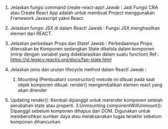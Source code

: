 1. Jelaskan fungsi command create-react-app!
   Jawab :
   Jadi Fungsi CRA atau Create React App adalah untuk membuat Project menggunakan Framework Javascript yakni React.

2. Jelaskan fungsi JSX di dalam React!
   Jawab :
   Fungsi JSX menghasilkan elemen dari REACT.
3. Jelaskan perbedaan Props dan State!
   Jawab :
   Perbedaannya Props diteruskan ke Komponen sedangkan State dikelola dalam komponen (mirip dengan variabel yang dideklarasikan dalam suatu function)
   Ref : https://id.legacy.reactjs.org/docs/faq-state.html

4. Jelaskan jenis dan urutan lifecycle method dalam React!
   Jawab :
   1. Mounting (Pembuatan)
      constructor() metode ini dibuat pada saat objek komponen dibuat.
      render() mengembalikan elemen react yang akan dirender
5. Updating
   render(): Kembali dipanggil untuk merender komponen setelah perubahan state atau properti.
   3.Unmounting
   componentWillUnmount(): Dipanggil sebelum komponen dihapus dari DOM. Digunakan untuk membersihkan sumber daya atau melaksanakan tugas terakhir sebelum komponen dihancurkan.
